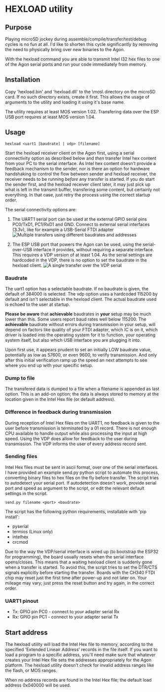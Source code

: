 # HEXLOAD utility
## Purpose
Playing microSD jockey during assemble/compile/transfer/test/debug cycles is no fun at all. I'd like to shorten this cycle significantly by removing the need to physically bring over new binaries to the Agon.

With the hexload command you are able to transmit Intel I32 hex files to one of the Agon serial ports and run your code immediately from memory.

## Installation
Copy 'hexload.bin' and 'hexload.dll' to the \mos\ directory on the microSD card. If no such directory exists, create it first. This allows the usage of arguments to the utility and loading it using it's base name.

The utility requires at least MOS version 1.02. Transfering data over the ESP USB port requires at least MOS version 1.04.

## Usage

    hexload <uart1 [baudrate] | vdp> [filename]

Start the hexload receiver client on the Agon first, using a serial connectivity option as described below and *then* transfer Intel hex content from your PC to the serial interface. As Intel hex content doesn't provide a feedback mechanism to the sender, nor is there an option for hardware handshaking to control the flow between sender and hexload receiver, the receiver needs to be running *before* any transfer is started. If you do start the sender first, and the hexload receiver client later, it may just pick up what is left in the transmit buffer, transfering some content, but certainly not everything. In that case, just retry the process using the correct startup order.


The serial connectivity options are:
1. The UART1 serial port can be used at the external GPIO serial pins PC0/TxD1, PC1/RxD1 and GND. Connect to external serial interfaces (3.3v), like for example a USB-Serial FTDI adapter
![Multiple transfers using different baudrates and addresses](https://github.com/envenomator/agon-hexload/blob/master/media/uarttransfer.png?raw=true)

2. The ESP USB port that powers the Agon can be used, using the serial-over-USB interface it provides, without requiring a separate interface. This requires a VDP version of at least 1.04. As the serial settings are hardcoded in the VDP, there is no option to set the baudrate in the hexload client.
![A single transfer over the VDP serial](https://github.com/envenomator/agon-hexload/blob/master/media/vdptransfer.png?raw=true)

### Baudrate
The uart1 option has a selectable baudrate. If no baudrate is given, the default of 384000 is selected. The vdp option uses a hardcoded 115200 by default and isn't selectable in the hexload client. The actual baudrate used is echoed to the user at startup.

**Please be aware** that **achievable** baudrates in **your** setup may be much lower than this. Some users report baud rates well below 115200. The **achievable** baudrate without errors during transmission in your setup, will depend on factors like quality of your FTDI adapter, which IC is on it, which driver is loaded into the operating system for it to function, your operating system itself, but also which USB interface you are plugging it into.

Upon first use, it appears prudent to set an initially LOW baudrate value, potentially as low as 57600, or even 9600, to verify transmission. And only after this initial verification ramp up the speed an next attempts to see where you end up with your specific setup.

### Dump to file
The transfered data is dumped to a file when a filename is appended as last option. This is an add-on option; the data is always stored to memory at the location given in the Intel Hex file (or default address). 

### Difference in feedback during transmission
During reception of Intel Hex files on the UART1, no feedback is given to the user before transmission is terminated by a 01 record. There is not enough CPU available to handle output while also processing the input at high speed.
Using the VDP does allow for feedback to the user during transmission. The VDP informs the user of every address record sent.

### Sending files
Intel Hex files must be sent in ascii format, over one of the serial interfaces. I have provided an example send.py python script to automate this process, converting binary files to hex files on the fly before transfer. The script tries to autodetect your serial port. If autodetection doesn't work, provide serial port and speed as argument to the script, or edit the relevant default settings in the script.

    send.py filename <port> <baudrate>

The script has the following python requirements, installable with 'pip install':
- pyserial
- termios (Linux only)
- intelhex
- crcmod

Due to the way the VDP/serial interface is wired up (to bootstrap the ESP32 for programming), the board usually resets when the serial interface opens/closes. This means that a waiting hexload client is suddenly gone when a transfer is started. To avoid this, the script tries to set the DTR/CTS signals explicitly before starting the transfer. Boards with the CH340 FTDI chip may reset just the first time after power-up and not later on. Your mileage may vary; just press the reset button and try again, in the correct order.

### UART1 pinout
- Tx: GPIO pin PC0 - connect to your adapter serial Rx
- Rx: GPIO pin PC1 - connect to your adapter serial Tx

## Start address
The hexload utility will load the Intel Hex file to memory, according to the specified 'Extended Lineair Address' records in the file itself. If you want to load a program to a specific address, you'll need make sure that whatever creates your Intel Hex file sets the addresses appropriately for the Agon platform.
The hexload utility doesn't check for invalid address ranges like the flash, or MOS ranges.

When no address records are found in the Intel Hex file; the default load address 0x040000 will be used.